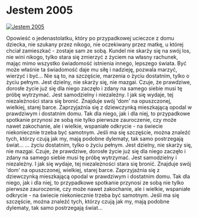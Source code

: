 Jestem 2005 
=============
[![Jestem 2005 ](http://vidos.pl/images/player.gif)](http://vidos.pl/jestem-2005)

 Opowieść o jedenastolatku, który po przypadkowej ucieczce z domu dziecka, nie szukany przez nikogo, nie oczekiwany przez matkę, u której chciał zamieszkać - zostaje sam ze sobą. Kundel nie skarży się na swój los, nie wini nikogo, tylko stara się zmierzyć z życiem na własny rachunek, mając mimo wszystko świadomość istnienia innego, lepszego świata. Być może właśnie ta świadomość daje mu siłę i nadzieję, pozwala marzyć, wierzyć i być... Nie są to, na szczęście, marzenia o życiu dostatnim, tylko o życiu pełnym. Jest dzielny, nie skarży się, nie mazgai. Czuje, że prawdziwe, dorosłe życie już się dla niego zaczęło i zdany na samego siebie musi tę próbę wytrzymać. Jest samodzielny i niezależny. I jak się wydaje, tej niezależności stara się bronić. Znajduje swój 'dom' na opuszczonej, wielkiej, starej barce. Zaprzyjaźnia się z dziewczynką mieszkającą opodal w prawdziwym i dostatnim domu. Tak dla niego, jak i dla niej, to przypadkowe spotkanie przynosi ze sobą nie tylko pierwsze zauroczenie, czy może nawet zakochanie, ale i wielkie, wspaniałe odkrycie - na świecie niekoniecznie trzeba być samotnym. Jeśli ma się szczęście, można znaleźć tych, którzy czują jak my, mają podobne dylematy, tak samo postrzegają świat…  ... życiu dostatnim, tylko o życiu pełnym. Jest dzielny, nie skarży się, nie mazgai. Czuje, że prawdziwe, dorosłe życie już się dla niego zaczęło i zdany na samego siebie musi tę próbę wytrzymać. Jest samodzielny i niezależny. I jak się wydaje, tej niezależności stara się bronić. Znajduje swój 'dom' na opuszczonej, wielkiej, starej barce. Zaprzyjaźnia się z dziewczynką mieszkającą opodal w prawdziwym i dostatnim domu. Tak dla niego, jak i dla niej, to przypadkowe spotkanie przynosi ze sobą nie tylko pierwsze zauroczenie, czy może nawet zakochanie, ale i wielkie, wspaniałe odkrycie - na świecie niekoniecznie trzeba być samotnym. Jeśli ma się szczęście, można znaleźć tych, którzy czują jak my, mają podobne dylematy, tak samo postrzegają świat…
